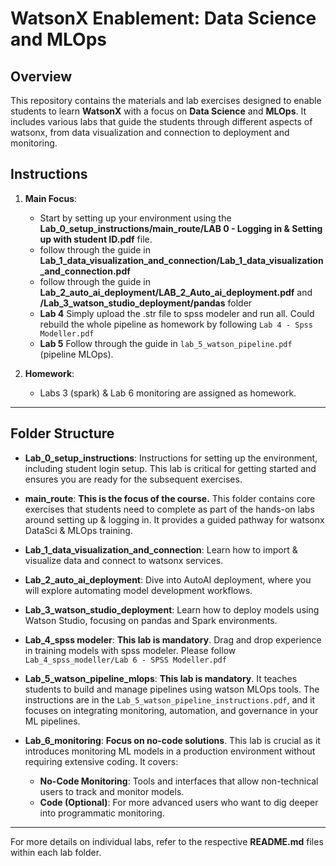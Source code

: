 # **WatsonX Enablement: Data Science and MLOps**

## **Overview**
This repository contains the materials and lab exercises designed to enable students to learn **WatsonX** with a focus on **Data Science** and **MLOps**. It includes various labs that guide the students through different aspects of watsonx, from data visualization and connection to deployment and monitoring.


## **Instructions**
1. **Main Focus**: 
   - Start by setting up your environment using the **Lab_0_setup_instructions/main_route/LAB 0 - Logging in & Setting up with student ID.pdf** file.
   - follow through the guide in **Lab_1_data_visualization_and_connection/Lab_1_data_visualization_and_connection.pdf**
   - follow through the guide in **Lab_2_auto_ai_deployment/LAB_2_Auto_ai_deployment.pdf** and **/Lab_3_watson_studio_deployment/pandas** folder
   - **Lab 4** Simply upload the .str file to spss modeler and run all. Could rebuild the whole pipeline as homework by following `Lab 4 - Spss Modeller.pdf`
   - **Lab 5** Follow through the guide in `lab_5_watson_pipeline.pdf` (pipeline MLOps).
   
2. **Homework**: 
   - Labs 3 (spark) & Lab 6 monitoring are assigned as homework.

---

## **Folder Structure**

- **Lab_0_setup_instructions**: Instructions for setting up the environment, including student login setup. This lab is critical for getting started and ensures you are ready for the subsequent exercises.
  
- **main_route**: **This is the focus of the course.** This folder contains core exercises that students need to complete as part of the hands-on labs around setting up & logging in. It provides a guided pathway for watsonx DataSci & MLOps training.

- **Lab_1_data_visualization_and_connection**: Learn how to import & visualize data and connect to watsonx services.

- **Lab_2_auto_ai_deployment**: Dive into AutoAI deployment, where you will explore automating model development workflows.

- **Lab_3_watson_studio_deployment**: Learn how to deploy models using Watson Studio, focusing on pandas and Spark environments.

- **Lab_4_spss modeler**: **This lab is mandatory**. Drag and drop experience in training models with spss modeler. Please follow `Lab_4_spss_modeller/Lab 6 - SPSS Modeller.pdf`

- **Lab_5_watson_pipeline_mlops**: **This lab is mandatory**. It teaches students to build and manage pipelines using watson MLOps tools. The instructions are in the `Lab_5_watson_pipeline_instructions.pdf`, and it focuses on integrating monitoring, automation, and governance in your ML pipelines.

- **Lab_6_monitoring**: **Focus on no-code solutions**. This lab is crucial as it introduces monitoring ML models in a production environment without requiring extensive coding. It covers:
  - **No-Code Monitoring**: Tools and interfaces that allow non-technical users to track and monitor models.
  - **Code (Optional)**: For more advanced users who want to dig deeper into programmatic monitoring.



---

For more details on individual labs, refer to the respective **README.md** files within each lab folder.